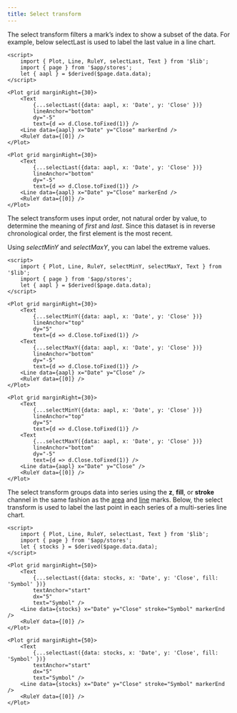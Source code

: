 ```yaml
---
title: Select transform
---
```


The select transform filters a mark’s index to show a subset of the data. For example, below selectLast is used to label the last value in a line chart.

```svelte live
<script>
    import { Plot, Line, RuleY, selectLast, Text } from '$lib';    
    import { page } from '$app/stores';
    let { aapl } = $derived($page.data.data);
</script>

<Plot grid marginRight={30}>
    <Text 
        {...selectLast({data: aapl, x: 'Date', y: 'Close' })} 
        lineAnchor="bottom"
        dy="-5"
        text={d => d.Close.toFixed(1)} />
    <Line data={aapl} x="Date" y="Close" markerEnd />
    <RuleY data={[0]} />
</Plot>
```

```svelte
<Plot grid marginRight={30}>
    <Text 
        {...selectLast({data: aapl, x: 'Date', y: 'Close' })} 
        lineAnchor="bottom"
        dy="-5"
        text={d => d.Close.toFixed(1)} />
    <Line data={aapl} x="Date" y="Close" markerEnd />
    <RuleY data={[0]} />
</Plot>
```

The select transform uses input order, not natural order by value, to determine the meaning of *first* and *last*. Since this dataset is in reverse chronological order, the first element is the most recent.

Using *selectMinY* and *selectMaxY*, you can label the extreme values.

```svelte live
<script>
    import { Plot, Line, RuleY, selectMinY, selectMaxY, Text } from '$lib';    
    import { page } from '$app/stores';
    let { aapl } = $derived($page.data.data);
</script>

<Plot grid marginRight={30}>
    <Text 
        {...selectMinY({data: aapl, x: 'Date', y: 'Close' })} 
        lineAnchor="top"
        dy="5"
        text={d => d.Close.toFixed(1)} />
    <Text 
        {...selectMaxY({data: aapl, x: 'Date', y: 'Close' })} 
        lineAnchor="bottom"
        dy="-5"
        text={d => d.Close.toFixed(1)} />
    <Line data={aapl} x="Date" y="Close" />
    <RuleY data={[0]} />
</Plot>
```

```svelte
<Plot grid marginRight={30}>
    <Text 
        {...selectMinY({data: aapl, x: 'Date', y: 'Close' })} 
        lineAnchor="top"
        dy="5"
        text={d => d.Close.toFixed(1)} />
    <Text 
        {...selectMaxY({data: aapl, x: 'Date', y: 'Close' })} 
        lineAnchor="bottom"
        dy="-5"
        text={d => d.Close.toFixed(1)} />
    <Line data={aapl} x="Date" y="Close" />
    <RuleY data={[0]} />
</Plot>
```

The select transform groups data into series using the **z**, **fill**, or **stroke** channel in the same fashion as the [area](/marks/area) and [line](/marks/line) marks. Below, the select transform is used to label the last point in each series of a multi-series line chart.

```svelte live
<script>
    import { Plot, Line, RuleY, selectLast, Text } from '$lib';    
    import { page } from '$app/stores';
    let { stocks } = $derived($page.data.data);
</script>

<Plot grid marginRight={50}> 
    <Text 
        {...selectLast({data: stocks, x: 'Date', y: 'Close', fill: 'Symbol' })} 
        textAnchor="start"
        dx="5"
        text="Symbol" />
    <Line data={stocks} x="Date" y="Close" stroke="Symbol" markerEnd />
    <RuleY data={[0]} />
</Plot>
```

```svelte
<Plot grid marginRight={50}>
    <Text 
        {...selectLast({data: stocks, x: 'Date', y: 'Close', fill: 'Symbol' })} 
        textAnchor="start"
        dx="5"
        text="Symbol" />
    <Line data={stocks} x="Date" y="Close" stroke="Symbol" markerEnd />
    <RuleY data={[0]} />
</Plot>
```